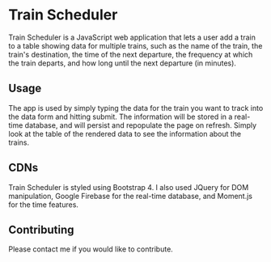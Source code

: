 # Train Scheduler

Train Scheduler is a JavaScript web application that lets a user add a train to a table showing data for multiple trains, such as the name of the train, the train's destination, the time of the next departure, the frequency at which the train departs, and how long until the next departure (in minutes).

## Usage

The app is used by simply typing the data for the train you want to track into the data form and hitting submit. The information will be stored in a real-time database, and will persist and repopulate the page on refresh. Simply look at the table of the rendered data to see the information about the trains.

## CDNs

Train Scheduler is styled using Bootstrap 4. I also used JQuery for DOM manipulation, Google Firebase for the real-time database, and Moment.js for the time features.

## Contributing

Please contact me if you would like to contribute.
